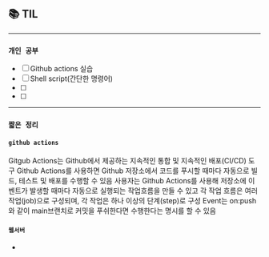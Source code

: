 
## 📚 TIL

---

### `개인 공부`
- [ ] Github actions 실습
- [ ] Shell script(간단한 명령어)
- [ ]
- [ ]

---
### `짧은 정리`

#### `github actions`

Gitgub Actions는 Github에서 제공하는 지속적인 통합 및 지속적인 배포(CI/CD) 도구
Github Actions를 사용하면 Github 저장소에서 코드를 푸시할 때마다 자동으로 빌드, 테스트 및 배포를 수행할 수 있음
사용자는 Github Actions를 사용해 저장소에 이벤트가 발생할 때마다 자동으로 실행되는 작업흐름을 만들 수 있고 각 작업 흐름은
여러 작업(job)으로 구성되며, 각 작업은 하나 이상의 단계(step)로 구성
Event는 on:push와 같이 main브랜치로 커밋을 푸쉬한다면 수행한다는 명시를 할 수 있음


#### `웹서버`
- 